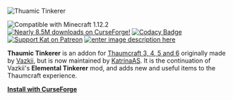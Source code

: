 
![Thuamic Tinkerer](https://i.imgur.com/ay34bGO.png)

![Compatible with Minecraft 1.12.2](https://img.shields.io/badge/minecraft-1.12.2-green) [![Nearly 8.5M downloads on CurseForge!](https://img.shields.io/badge/downloads-8,409,734-blue)](https://www.curseforge.com/minecraft/mc-mods/thaumic-tinkerer) [![Codacy Badge](https://api.codacy.com/project/badge/Grade/7539b457a4ff42bfb59b9cca94122d69)](https://www.codacy.com/app/nekosune/ThaumicTinkerer?utm_source=github.com&utm_medium=referral&utm_content=Thaumic-Tinkerer/ThaumicTinkerer&utm_campaign=Badge_Grade) [![Support Kat on Patreon](https://img.shields.io/badge/patreon-Support%20the%20Developer-orange)](https://www.patreon.com/bePatron?u=82040) [![enter image description here](https://img.shields.io/badge/discord-Join%20the%20Conversation-4e5d94)](https://discord.gg/wdK3GfN37m)

**Thaumic Tinkerer** is an addon for [Thaumcraft 3, 4, 5 and 6](https://ftb.fandom.com/wiki/Thaumcraft "Thaumcraft") originally made by [Vazkii](https://github.com/Vazkii), but is now maintained by [KatrinaAS](https://github.com/KatrinaAS). It is the continuation of Vazkii's **Elemental Tinkerer** mod, and adds new and useful items to the Thaumcraft experience.

[**Install with CurseForge**](https://www.curseforge.com/minecraft/mc-mods/thaumic-tinkerer)
